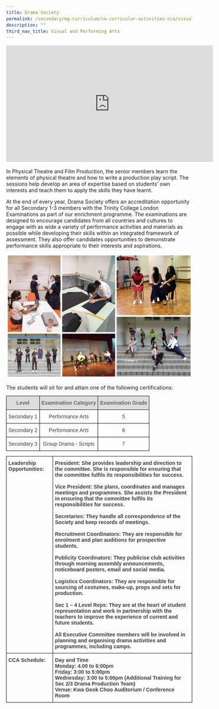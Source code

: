 ```yaml
---
title: Drama Society
permalink: /secondary/mg-curriculum/co-curricular-activities-cca/visual-and-performing-arts/drama-society/
description: ""
third_nav_title: Visual and Performing Arts
---
```

<iframe width="560" height="315" src="https://www.youtube.com/embed/JbsQluFv5Gs" title="YouTube video player" frameborder="0" allow="accelerometer; autoplay; clipboard-write; encrypted-media; gyroscope; picture-in-picture" allowfullscreen></iframe>

In Physical Theatre and Film Production, the senior members learn the elements of physical theatre and how to write a production play script. The sessions help develop an area of expertise based on students’ own interests and teach them to apply the skills they have learnt.  

  

At the end of every year, Drama Society offers an accreditation opportunity for all Secondary 1-3 members with the Trinity College London Examinations as part of our enrichment programme. The examinations are designed to encourage candidates from all countries and cultures to engage with as wide a variety of performance activities and materials as possible while developing their skills within an integrated framework of assessment. They also offer candidates opportunities to demonstrate performance skills appropriate to their interests and aspirations.

![](/images/drama2021.jpg)

The students will sit for and attain one of the following certifications:

<style type="text/css">
.tg  {border-collapse:collapse;border-spacing:0;}
.tg td{border-color:black;border-style:solid;border-width:1px;font-family:Arial, sans-serif;font-size:14px;
  overflow:hidden;padding:10px 5px;word-break:normal;}
.tg th{border-color:black;border-style:solid;border-width:1px;font-family:Arial, sans-serif;font-size:14px;
  font-weight:normal;overflow:hidden;padding:10px 5px;word-break:normal;}
.tg .tg-5hwe{color:#3D3D3D;text-align:center;vertical-align:middle}
.tg .tg-feqv{background-color:#DDD;color:#666;font-weight:bold;text-align:center;vertical-align:middle}
</style>
<table class="tg">
<thead>
  <tr>
    <th class="tg-feqv"><span style="color:#666;background-color:#DDD">Level</span></th>
    <th class="tg-feqv"><span style="color:#666;background-color:#DDD">Examination Category</span></th>
    <th class="tg-feqv"><span style="color:#666;background-color:#DDD">Examination Grade</span></th>
  </tr>
</thead>
<tbody>
  <tr>
    <td class="tg-5hwe">Secondary 1</td>
    <td class="tg-5hwe">Performance Arts</td>
    <td class="tg-5hwe">5</td>
  </tr>
  <tr>
    <td class="tg-5hwe">Secondary 2</td>
    <td class="tg-5hwe">Performance Arts</td>
    <td class="tg-5hwe">6</td>
  </tr>
  <tr>
    <td class="tg-5hwe">Secondary 3</td>
    <td class="tg-5hwe">Group Drama - Scripts</td>
    <td class="tg-5hwe">7</td>
  </tr>
</tbody>
</table>

<style type="text/css">
.tg  {border-collapse:collapse;border-spacing:0;}
.tg td{border-color:black;border-style:solid;border-width:1px;font-family:Arial, sans-serif;font-size:14px;
  overflow:hidden;padding:10px 5px;word-break:normal;}
.tg th{border-color:black;border-style:solid;border-width:1px;font-family:Arial, sans-serif;font-size:14px;
  font-weight:normal;overflow:hidden;padding:10px 5px;word-break:normal;}
.tg .tg-bzr3{color:#3D3D3D;font-weight:bold;text-align:left;vertical-align:top}
</style>
<table class="tg">
<thead>
  <tr>
    <th class="tg-bzr3">Leadership Opportunities:</th>
    <th class="tg-bzr3" colspan="2">President: She provides leadership and direction to the committee. She is responsible for ensuring that the committee fulfils its responsibilities for success.<br><br>Vice President: She plans, coordinates and manages meetings and programmes. She assists the President in ensuring that the committee fulfils its responsibilities for success.<br><br>Secretaries: They handle all correspondence of the Society and keep records of meetings.<br><br>Recruitment Coordinators: They are responsible for enrolment and plan auditions for prospective students.<br><br>Publicity Coordinators: They publicise club activities through morning assembly announcements, noticeboard posters, email and social media.<br><br>Logistics Coordinators: They are responsible for sourcing of costumes, make-up, props and sets for production.<br><br>Sec 1 – 4 Level Reps: They are at the heart of student representation and work in partnership with the teachers to improve the experience of current and future students.<br><br>All Executive Committee members will be involved in planning and organising drama activities and programmes, including camps.</th>
  </tr>
</thead>
<tbody>
  <tr>
    <td class="tg-bzr3">CCA Schedule:</td>
    <td class="tg-bzr3" colspan="2">Day and Time<br>Monday: 4.00 to 6:00pm<br>Friday: 3:00 to 5:00pm<br>Wednesday: 3:00 to 5:00pm (Additional Training for Sec 2/3 Drama Production Team)<br>Venue: Kwa Geok Choo Auditorium / Conference Room</td>
  </tr>
</tbody>
</table>